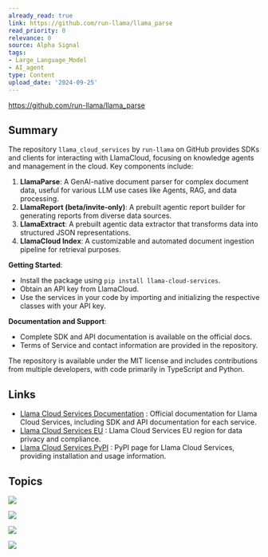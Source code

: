 ```yaml
---
already_read: true
link: https://github.com/run-llama/llama_parse
read_priority: 0
relevance: 0
source: Alpha Signal
tags:
- Large_Language_Model
- AI_agent
type: Content
upload_date: '2024-09-25'
---
```


https://github.com/run-llama/llama_parse
## Summary

The repository `llama_cloud_services` by `run-llama` on GitHub provides SDKs and clients for interacting with LlamaCloud, focusing on knowledge agents and management in the cloud. Key components include:

1. **LlamaParse**: A GenAI-native document parser for complex document data, useful for various LLM use cases like Agents, RAG, and data processing.
2. **LlamaReport (beta/invite-only)**: A prebuilt agentic report builder for generating reports from diverse data sources.
3. **LlamaExtract**: A prebuilt agentic data extractor that transforms data into structured JSON representations.
4. **LlamaCloud Index**: A customizable and automated document ingestion pipeline for retrieval purposes.

**Getting Started**:
- Install the package using `pip install llama-cloud-services`.
- Obtain an API key from LlamaCloud.
- Use the services in your code by importing and initializing the respective classes with your API key.

**Documentation and Support**:
- Complete SDK and API documentation is available on the official docs.
- Terms of Service and contact information are provided in the repository.

The repository is available under the MIT license and includes contributions from multiple developers, with code primarily in TypeScript and Python.
## Links

- [Llama Cloud Services Documentation](https://docs.cloud.llamaindex.ai/) : Official documentation for Llama Cloud Services, including SDK and API documentation for each service.
- [Llama Cloud Services EU](https://cloud.eu.llamaindex.ai) : Llama Cloud Services EU region for data privacy and compliance.
- [Llama Cloud Services PyPI](https://pypi.org/project/llama-cloud-services/) : PyPI page for Llama Cloud Services, providing installation and usage information.

## Topics

![](topics/Tool/LlamaParse)

![](topics/Tool/LlamaReport)

![](topics/Tool/LlamaExtract)

![](topics/Tool/LlamaCloud%20Index)